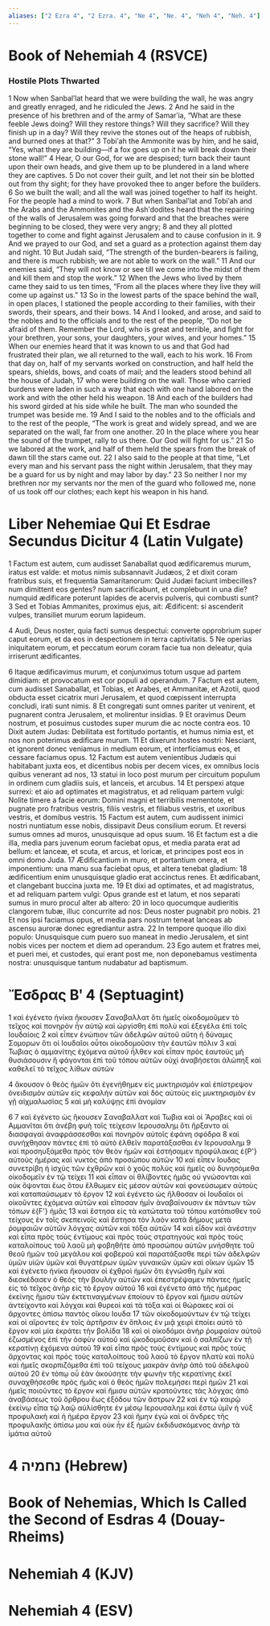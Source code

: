 ```yaml
---
aliases: ["2 Ezra 4", "2 Ezra. 4", "Ne 4", "Ne. 4", "Neh 4", "Neh. 4"]
---
```



# Book of Nehemiah 4 (RSVCE)

### Hostile Plots Thwarted
1 Now when Sanbalʹlat heard that we were building the wall, he was angry and greatly enraged, and he ridiculed the Jews.
2 And he said in the presence of his brethren and of the army of Samarʹia, “What are these feeble Jews doing? Will they restore things? Will they sacrifice? Will they finish up in a day? Will they revive the stones out of the heaps of rubbish, and burned ones at that?”
3 Tobiʹah the Ammonite was by him, and he said, “Yes, what they are building—if a fox goes up on it he will break down their stone wall!”
4 Hear, O our God, for we are despised; turn back their taunt upon their own heads, and give them up to be plundered in a land where they are captives.
5 Do not cover their guilt, and let not their sin be blotted out from thy sight; for they have provoked thee to anger before the builders.
6 So we built the wall; and all the wall was joined together to half its height. For the people had a mind to work.
7 But when Sanbalʹlat and Tobiʹah and the Arabs and the Ammonites and the Ashʹdodites heard that the repairing of the walls of Jerusalem was going forward and that the breaches were beginning to be closed, they were very angry;
8 and they all plotted together to come and fight against Jerusalem and to cause confusion in it.
9 And we prayed to our God, and set a guard as a protection against them day and night.
10 But Judah said, “The strength of the burden-bearers is failing, and there is much rubbish; we are not able to work on the wall.”
11 And our enemies said, “They will not know or see till we come into the midst of them and kill them and stop the work.”
12 When the Jews who lived by them came they said to us ten times, “From all the places where they live they will come up against us.”
13 So in the lowest parts of the space behind the wall, in open places, I stationed the people according to their families, with their swords, their spears, and their bows.
14 And I looked, and arose, and said to the nobles and to the officials and to the rest of the people, “Do not be afraid of them. Remember the Lord, who is great and terrible, and fight for your brethren, your sons, your daughters, your wives, and your homes.”
15 When our enemies heard that it was known to us and that God had frustrated their plan, we all returned to the wall, each to his work.
16 From that day on, half of my servants worked on construction, and half held the spears, shields, bows, and coats of mail; and the leaders stood behind all the house of Judah,
17 who were building on the wall. Those who carried burdens were laden in such a way that each with one hand labored on the work and with the other held his weapon.
18 And each of the builders had his sword girded at his side while he built. The man who sounded the trumpet was beside me.
19 And I said to the nobles and to the officials and to the rest of the people, “The work is great and widely spread, and we are separated on the wall, far from one another.
20 In the place where you hear the sound of the trumpet, rally to us there. Our God will fight for us.”
21 So we labored at the work, and half of them held the spears from the break of dawn till the stars came out.
22 I also said to the people at that time, “Let every man and his servant pass the night within Jerusalem, that they may be a guard for us by night and may labor by day.”
23 So neither I nor my brethren nor my servants nor the men of the guard who followed me, none of us took off our clothes; each kept his weapon in his hand.


# Liber Nehemiae Qui Et Esdrae Secundus Dicitur 4 (Latin Vulgate)

1 Factum est autem, cum audisset Sanaballat quod ædificaremus murum, iratus est valde: et motus nimis subsannavit Judæos,
2 et dixit coram fratribus suis, et frequentia Samaritanorum: Quid Judæi faciunt imbecilles? num dimittent eos gentes? num sacrificabunt, et complebunt in una die? numquid ædificare poterunt lapides de acervis pulveris, qui combusti sunt?
3 Sed et Tobias Ammanites, proximus ejus, ait: Ædificent: si ascenderit vulpes, transiliet murum eorum lapideum.

4 Audi, Deus noster, quia facti sumus despectui: converte opprobrium super caput eorum, et da eos in despectionem in terra captivitatis.
5 Ne operias iniquitatem eorum, et peccatum eorum coram facie tua non deleatur, quia irriserunt ædificantes.

6 Itaque ædificavimus murum, et conjunximus totum usque ad partem dimidiam: et provocatum est cor populi ad operandum.
7 Factum est autem, cum audisset Sanaballat, et Tobias, et Arabes, et Ammanitæ, et Azotii, quod obducta esset cicatrix muri Jerusalem, et quod cœpissent interrupta concludi, irati sunt nimis.
8 Et congregati sunt omnes pariter ut venirent, et pugnarent contra Jerusalem, et molirentur insidias.
9 Et oravimus Deum nostrum, et posuimus custodes super murum die ac nocte contra eos.
10 Dixit autem Judas: Debilitata est fortitudo portantis, et humus nimia est, et nos non poterimus ædificare murum.
11 Et dixerunt hostes nostri: Nesciant, et ignorent donec veniamus in medium eorum, et interficiamus eos, et cessare faciamus opus.
12 Factum est autem venientibus Judæis qui habitabant juxta eos, et dicentibus nobis per decem vices, ex omnibus locis quibus venerant ad nos,
13 statui in loco post murum per circuitum populum in ordinem cum gladiis suis, et lanceis, et arcubus.
14 Et perspexi atque surrexi: et aio ad optimates et magistratus, et ad reliquam partem vulgi: Nolite timere a facie eorum: Domini magni et terribilis mementote, et pugnate pro fratribus vestris, filiis vestris, et filiabus vestris, et uxoribus vestris, et domibus vestris.
15 Factum est autem, cum audissent inimici nostri nuntiatum esse nobis, dissipavit Deus consilium eorum. Et reversi sumus omnes ad muros, unusquisque ad opus suum.
16 Et factum est a die illa, media pars juvenum eorum faciebat opus, et media parata erat ad bellum: et lanceæ, et scuta, et arcus, et loricæ, et principes post eos in omni domo Juda.
17 Ædificantium in muro, et portantium onera, et imponentium: una manu sua faciebat opus, et altera tenebat gladium:
18 ædificentium enim unusquisque gladio erat accinctus renes. Et ædificabant, et clangebant buccina juxta me.
19 Et dixi ad optimates, et ad magistratus, et ad reliquam partem vulgi: Opus grande est et latum, et nos separati sumus in muro procul alter ab altero:
20 in loco quocumque audieritis clangorem tubæ, illuc concurrite ad nos: Deus noster pugnabit pro nobis.
21 Et nos ipsi faciamus opus, et media pars nostrum teneat lanceas ab ascensu auroræ donec egrediantur astra.
22 In tempore quoque illo dixi populo: Unusquisque cum puero suo maneat in medio Jerusalem, et sint nobis vices per noctem et diem ad operandum.
23 Ego autem et fratres mei, et pueri mei, et custodes, qui erant post me, non deponebamus vestimenta nostra: unusquisque tantum nudabatur ad baptismum.


# Ἔσδρας Βʹ 4 (Septuagint)

1 καὶ ἐγένετο ἡνίκα ἤκουσεν Σαναβαλλατ ὅτι ἡμεῖς οἰκοδομοῦμεν τὸ τεῖχος καὶ πονηρὸν ἦν αὐτῷ καὶ ὠργίσθη ἐπὶ πολὺ καὶ ἐξεγέλα ἐπὶ τοῖς Ιουδαίοις
2 καὶ εἶπεν ἐνώπιον τῶν ἀδελφῶν αὐτοῦ αὕτη ἡ δύναμις Σομορων ὅτι οἱ Ιουδαῖοι οὗτοι οἰκοδομοῦσιν τὴν ἑαυτῶν πόλιν
3 καὶ Τωβιας ὁ αμμανίτης ἐχόμενα αὐτοῦ ἦλθεν καὶ εἶπαν πρὸς ἑαυτούς μὴ θυσιάσουσιν ἢ φάγονται ἐπὶ τοῦ τόπου αὐτῶν οὐχὶ ἀναβήσεται ἀλώπηξ καὶ καθελεῖ τὸ τεῖχος λίθων αὐτῶν

4 ἄκουσον ὁ θεὸς ἡμῶν ὅτι ἐγενήθημεν εἰς μυκτηρισμόν καὶ ἐπίστρεψον ὀνειδισμὸν αὐτῶν εἰς κεφαλὴν αὐτῶν καὶ δὸς αὐτοὺς εἰς μυκτηρισμὸν ἐν γῇ αἰχμαλωσίας
5 καὶ μὴ καλύψῃς ἐπὶ ἀνομίαν

6 
7 καὶ ἐγένετο ὡς ἤκουσεν Σαναβαλλατ καὶ Τωβια καὶ οἱ Ἄραβες καὶ οἱ Αμμανῖται ὅτι ἀνέβη φυὴ τοῖς τείχεσιν Ιερουσαλημ ὅτι ἤρξαντο αἱ διασφαγαὶ ἀναφράσσεσθαι καὶ πονηρὸν αὐτοῖς ἐφάνη σφόδρα
8 καὶ συνήχθησαν πάντες ἐπὶ τὸ αὐτὸ ἐλθεῖν παρατάξασθαι ἐν Ιερουσαλημ
9 καὶ προσηυξάμεθα πρὸς τὸν θεὸν ἡμῶν καὶ ἐστήσαμεν προφύλακας ἐ{P'} αὐτοὺς ἡμέρας καὶ νυκτὸς ἀπὸ προσώπου αὐτῶν
10 καὶ εἶπεν Ιουδας συνετρίβη ἡ ἰσχὺς τῶν ἐχθρῶν καὶ ὁ χοῦς πολύς καὶ ἡμεῖς οὐ δυνησόμεθα οἰκοδομεῖν ἐν τῷ τείχει
11 καὶ εἶπαν οἱ θλίβοντες ἡμᾶς οὐ γνώσονται καὶ οὐκ ὄψονται ἕως ὅτου ἔλθωμεν εἰς μέσον αὐτῶν καὶ φονεύσωμεν αὐτοὺς καὶ καταπαύσωμεν τὸ ἔργον
12 καὶ ἐγένετο ὡς ἤλθοσαν οἱ Ιουδαῖοι οἱ οἰκοῦντες ἐχόμενα αὐτῶν καὶ εἴποσαν ἡμῖν ἀναβαίνουσιν ἐκ πάντων τῶν τόπων ἐ{F'} ἡμᾶς
13 καὶ ἔστησα εἰς τὰ κατώτατα τοῦ τόπου κατόπισθεν τοῦ τείχους ἐν τοῖς σκεπεινοῖς καὶ ἔστησα τὸν λαὸν κατὰ δήμους μετὰ ῥομφαιῶν αὐτῶν λόγχας αὐτῶν καὶ τόξα αὐτῶν
14 καὶ εἶδον καὶ ἀνέστην καὶ εἶπα πρὸς τοὺς ἐντίμους καὶ πρὸς τοὺς στρατηγοὺς καὶ πρὸς τοὺς καταλοίπους τοῦ λαοῦ μὴ φοβηθῆτε ἀπὸ προσώπου αὐτῶν μνήσθητε τοῦ θεοῦ ἡμῶν τοῦ μεγάλου καὶ φοβεροῦ καὶ παρατάξασθε περὶ τῶν ἀδελφῶν ὑμῶν υἱῶν ὑμῶν καὶ θυγατέρων ὑμῶν γυναικῶν ὑμῶν καὶ οἴκων ὑμῶν
15 καὶ ἐγένετο ἡνίκα ἤκουσαν οἱ ἐχθροὶ ἡμῶν ὅτι ἐγνώσθη ἡμῖν καὶ διεσκέδασεν ὁ θεὸς τὴν βουλὴν αὐτῶν καὶ ἐπεστρέψαμεν πάντες ἡμεῖς εἰς τὸ τεῖχος ἀνὴρ εἰς τὸ ἔργον αὐτοῦ
16 καὶ ἐγένετο ἀπὸ τῆς ἡμέρας ἐκείνης ἥμισυ τῶν ἐκτετιναγμένων ἐποίουν τὸ ἔργον καὶ ἥμισυ αὐτῶν ἀντείχοντο καὶ λόγχαι καὶ θυρεοὶ καὶ τὰ τόξα καὶ οἱ θώρακες καὶ οἱ ἄρχοντες ὀπίσω παντὸς οἴκου Ιουδα
17 τῶν οἰκοδομούντων ἐν τῷ τείχει καὶ οἱ αἴροντες ἐν τοῖς ἀρτῆρσιν ἐν ὅπλοις ἐν μιᾷ χειρὶ ἐποίει αὐτὸ τὸ ἔργον καὶ μία ἐκράτει τὴν βολίδα
18 καὶ οἱ οἰκοδόμοι ἀνὴρ ῥομφαίαν αὐτοῦ ἐζωσμένος ἐπὶ τὴν ὀσφὺν αὐτοῦ καὶ ᾠκοδομοῦσαν καὶ ὁ σαλπίζων ἐν τῇ κερατίνῃ ἐχόμενα αὐτοῦ
19 καὶ εἶπα πρὸς τοὺς ἐντίμους καὶ πρὸς τοὺς ἄρχοντας καὶ πρὸς τοὺς καταλοίπους τοῦ λαοῦ τὸ ἔργον πλατὺ καὶ πολύ καὶ ἡμεῖς σκορπιζόμεθα ἐπὶ τοῦ τείχους μακρὰν ἀνὴρ ἀπὸ τοῦ ἀδελφοῦ αὐτοῦ
20 ἐν τόπῳ οὗ ἐὰν ἀκούσητε τὴν φωνὴν τῆς κερατίνης ἐκεῖ συναχθήσεσθε πρὸς ἡμᾶς καὶ ὁ θεὸς ἡμῶν πολεμήσει περὶ ἡμῶν
21 καὶ ἡμεῖς ποιοῦντες τὸ ἔργον καὶ ἥμισυ αὐτῶν κρατοῦντες τὰς λόγχας ἀπὸ ἀναβάσεως τοῦ ὄρθρου ἕως ἐξόδου τῶν ἄστρων
22 καὶ ἐν τῷ καιρῷ ἐκείνῳ εἶπα τῷ λαῷ αὐλίσθητε ἐν μέσῳ Ιερουσαλημ καὶ ἔστω ὑμῖν ἡ νὺξ προφυλακὴ καὶ ἡ ἡμέρα ἔργον
23 καὶ ἤμην ἐγὼ καὶ οἱ ἄνδρες τῆς προφυλακῆς ὀπίσω μου καὶ οὐκ ἦν ἐξ ἡμῶν ἐκδιδυσκόμενος ἀνὴρ τὰ ἱμάτια αὐτοῦ


# 4 נחמיה (Hebrew)


# Book of Nehemias, Which Is Called the Second of Esdras 4 (Douay-Rheims)


# Nehemiah 4 (KJV)


# Nehemiah 4 (ESV)

